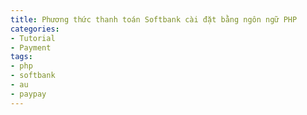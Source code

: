 ```yaml
---
title: Phương thức thanh toán Softbank cài đặt bằng ngôn ngữ PHP
categories:
- Tutorial
- Payment
tags:
- php
- softbank
- au
- paypay
---
```


